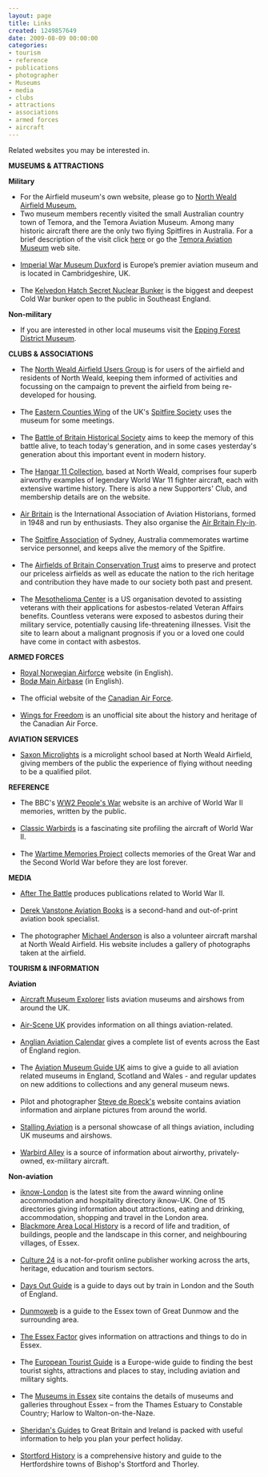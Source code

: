 ```yaml
---
layout: page
title: Links
created: 1249857649
date: 2009-08-09 00:00:00
categories:
- tourism
- reference
- publications
- photographer
- Museums
- media
- clubs
- attractions
- associations
- armed forces
- aircraft
---
```

<p>Related websites you may be interested in.</p>

<a name="museums"></a>
<strong>MUSEUMS & ATTRACTIONS</strong>

<strong>Military</strong>

<ul><li>For the Airfield museum's own website, please go to <a href="http://www.northwealdairfieldmuseum.com">North Weald Airfield Museum.</a></li>
<li>Two museum members recently visited the small Australian country town of Temora, and the Temora Aviation Museum.  Among many historic aircraft there are the only two flying Spitfires in Australia.  For a brief description of the visit click <a href="temora-aviation-museum">here</a> or go the <a href="http://www.aviationmuseum.com.au"> Temora Aviation Museum</a> web site.</li><br>
<li><a href="http://duxford.iwm.org.uk/"> Imperial War Museum Duxford</a> is Europe’s premier aviation museum and is located in Cambridgeshire, UK.</li><br>
<li>The <a href="http://www.secretnuclearbunker.com/">Kelvedon Hatch Secret Nuclear Bunker</a> is the biggest and deepest Cold War bunker open to the public in Southeast England.</li></ul>

<strong>Non-military</strong>

<ul><li>If you are interested in other local museums visit the <a href="http://www.eppingforestdc.gov.uk/leisure_and_culture/museum">Epping Forest District Museum</a>.</li></ul>

<a name="clubs"></a>
<strong>CLUBS & ASSOCIATIONS</strong>

<ul><li>The <a href="http://www.northwealdairfield.org/">North Weald Airfield Users Group</a> is for users of the airfield and residents of North Weald, keeping them informed of activities and focussing on the campaign to prevent the airfield from being re-developed for housing.</li><br><li>The <a href="http://www.spitfiresociety.org.uk">Eastern Counties Wing</a> of the UK's <a href="http://www.spitfiresociety.com">Spitfire Society</a> uses the museum for some meetings.</li><br><li>The <a href="http://www.battleofbritain1940.net">Battle of Britain Historical Society</a> aims to keep the memory of this battle alive, to teach today's generation, and in some cases yesterday's generation about this important event in modern history.</li><br><li>The <a href="http://www.hangar11.co.uk">Hangar 11 Collection</a>, based at North Weald, comprises four superb airworthy examples of legendary World War 11 fighter aircraft, each with extensive wartime history.  There is also a new Supporters' Club, and membership details are on the website.</li><br><li><a href="http://www.air-britain.com/">Air Britain</a> is the International Association of Aviation Historians, formed in 1948 and run by enthusiasts. They also organise the <a href="http://www.air-britainflyin.co.uk/index.html"> Air Britain Fly-in</a>.</li><br><li>The <a href="http://www.spitfireassociation.com.au/">Spitfire Association</a> of Sydney, Australia commemorates wartime service personnel, and keeps alive the memory of the Spitfire.</li><br><li>The <a href="http://www.abct.org.uk/">Airfields of Britain Conservation Trust</a> aims to preserve and protect our priceless airfields as well as educate the nation to the rich heritage and contribution they have made to our society both past and present.</li><br><li>The <a href="http://www.asbestos.com/veterans/">Mesothelioma Center</a> is a US organisation devoted to assisting veterans with their applications for asbestos-related Veteran Affairs benefits. Countless veterans were exposed to asbestos during their military service, potentially causing life-threatening illnesses. Visit the site to learn about a malignant prognosis if you or a loved one could have come in contact with asbestos.</li></ul>

<a name="forces"></a>
<strong>ARMED FORCES</strong>

<ul><li><a href="http://www.mil.no/luft/start/RNoAF/">Royal Norwegian Airforce</a> website (in English).</li>

<li><a href="http://www.mil.no/luft/start/RNoAF/station_overview/article.jhtml?articleID=103953">Bodø Main Airbase</a> (in English).</li><br><li>The official website of the <a href="http://www.airforce.forces.gc.ca">Canadian Air Force</a>.</li><br><li><a href="http://www.wingsforfreedom.com/">Wings for Freedom</a> is an unofficial site about the history and heritage of the Canadian Air Force.</li></ul>

<a name="services"></a>
<strong>AVIATION SERVICES</strong>

<ul><li><a href="http://www.saxonmicro.co.uk">Saxon Microlights</a> is a microlight school based at North Weald Airfield, giving members of the public the experience of flying without needing to be a qualified pilot.</li></ul>

<a name="reference"></a>
<strong>REFERENCE</strong>

<ul><li>The BBC's <a href="http://www.bbc.co.uk/ww2peopleswar">WW2 People's War</a> website is an archive of World War II memories, written by the public.</li><br><li><a href="http://www.classicwarbirds.co.uk">Classic Warbirds</a> is a fascinating site profiling the aircraft of World War II.</li><br><li>The <a href="http://www.wartimememories.co.uk/">Wartime Memories Project</a> collects memories of the Great War and the Second World War before they are lost forever.</li></ul>

<a name="media"></a>
<strong>MEDIA</strong>

<ul><li><a href="http://www.afterthebattle.com/home.htm">After The Battle</a> produces publications related to World War II.</li><br><li><a href="http://www.aircraftbooks.com/">Derek Vanstone Aviation Books</a> is a second-hand and out-of-print aviation book specialist.</li><br><li>The photographer <a href="http://www.michaelandersonlrps.co.uk/north_weald_gallery.htm">Michael Anderson</a> is also a volunteer aircraft marshal at North Weald Airfield.  His website includes a gallery of photographs taken at the airfield.</li></ul>

<a name="tourism"></a>
<strong>TOURISM & INFORMATION</strong>

<strong>Aviation</strong>

<ul><li><a href="http://www.museum-explorer.org.uk">Aircraft Museum Explorer</a> lists aviation museums and airshows from around the UK.</li><br><li><a href="http://www.airsceneuk.org.uk/">Air-Scene UK</a> provides information on all things aviation-related.</li><br><li><a href="http://www.aac.btik.com/">Anglian Aviation Calendar</a> gives a complete list of events across the East of England region.</li><br><li>The <a href="http://www.aviationmuseumguide.co.uk/">Aviation Museum Guide UK</a> aims to give a guide to all aviation related museums in England, Scotland and Wales - and regular updates on new additions to collections and any general museum news.</li><br><li>Pilot and photographer <a href="http://www.deroeck.co.uk/index.html">Steve de Roeck's</a> website contains aviation information and airplane pictures from around the world.</li><br><li><a href="http://www.stallingaviation.com/">Stalling Aviation</a> is a personal showcase of all things aviation, including UK museums and airshows.</li><br><li><a href="http://www.warbirdalley.com/">Warbird Alley</a> is a source of information about airworthy, privately-owned, ex-military aircraft.</li></ul>

<strong>Non-aviation</strong>

<ul><li><a href="http://www.iknow-london.co.uk">iknow-London</a> is the latest site from the award winning online accommodation and hospitality directory iknow-UK. One of 15 directories giving information about attractions, eating and drinking, accommodation, shopping and travel in the London area.</li><li><a href="http://www.blackmorehistory.co.uk/">Blackmore Area Local History</a> is a record of life and tradition, of buildings, people and the landscape in this corner, and neighbouring villages, of Essex.</li><br><li><a href="http://www.culture24.org.uk">Culture 24</a> is a not-for-profit online publisher working across the arts, heritage, education and tourism sectors.</li><br><li><a href="http://www.daysoutguide.co.uk/">Days Out Guide</a> is a guide to days out by train in London and the South of England.</li><br><li><a href="http://www.dunmoweb.co.uk/">Dunmoweb</a> is a guide to the Essex town of Great Dunmow and the surrounding area.</li><br><li><a href="http://www.theessexfactor.com/">The Essex Factor</a> gives information on attractions and things to do in Essex.</li><br><li>The <a href="http://www.euro-t-guide.com/default.htm">European Tourist Guide</a> is a Europe-wide guide to finding the best tourist sights, attractions and places to stay, including aviation and military sights.</li><br><li>The <a href="http://www.museumsinessex.org/">Museums in Essex</a> site contains the details of museums and galleries throughout Essex – from the Thames Estuary to Constable Country; Harlow to Walton-on-the-Naze.</li><br><li><a href="http://www.sheridans-guides.com">Sheridan's Guides</a> to Great Britain and Ireland is packed with useful information to help you plan your perfect holiday.</li><br><li><a href="http://www.stortfordhistory.co.uk/"> Stortford History</a> is a comprehensive history and guide to the Hertfordshire towns of Bishop's Stortford and Thorley.</li></ul>
